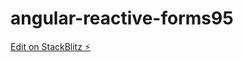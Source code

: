 # angular-reactive-forms95

[Edit on StackBlitz ⚡️](https://stackblitz.com/edit/angular-reactive-forms95)